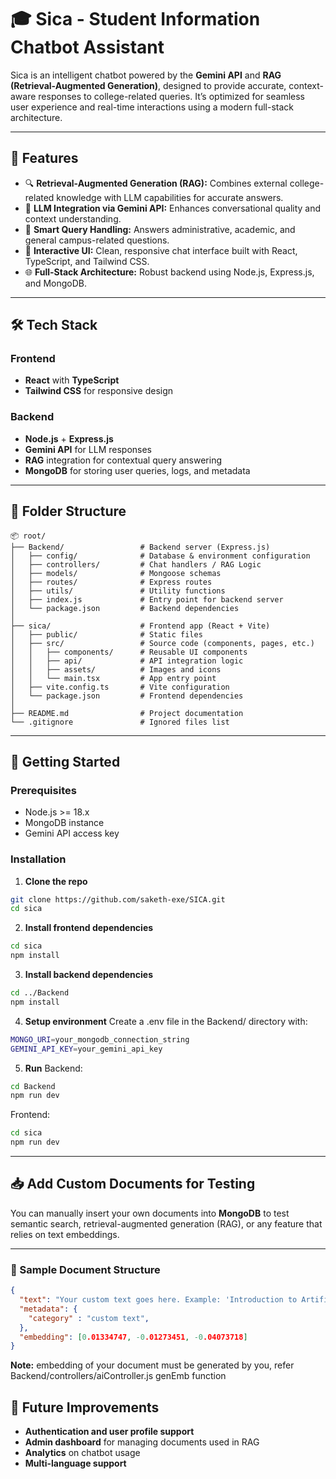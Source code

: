 # 🎓 Sica - Student Information Chatbot Assistant

Sica is an intelligent chatbot powered by the **Gemini API** and **RAG (Retrieval-Augmented Generation)**, designed to provide accurate, context-aware responses to college-related queries. It’s optimized for seamless user experience and real-time interactions using a modern full-stack architecture.

---

## 🚀 Features

- 🔍 **Retrieval-Augmented Generation (RAG):** Combines external college-related knowledge with LLM capabilities for accurate answers.
- 🤖 **LLM Integration via Gemini API:** Enhances conversational quality and context understanding.
- 🧠 **Smart Query Handling:** Answers administrative, academic, and general campus-related questions.
- 💬 **Interactive UI:** Clean, responsive chat interface built with React, TypeScript, and Tailwind CSS.
- 🌐 **Full-Stack Architecture:** Robust backend using Node.js, Express.js, and MongoDB.

---

## 🛠️ Tech Stack

### Frontend
- **React** with **TypeScript**
- **Tailwind CSS** for responsive design

### Backend
- **Node.js** + **Express.js**
- **Gemini API** for LLM responses
- **RAG** integration for contextual query answering
- **MongoDB** for storing user queries, logs, and metadata

---

## 📂 Folder Structure
```
📦 root/
├── Backend/                 # Backend server (Express.js)
│   ├── config/              # Database & environment configuration
│   ├── controllers/         # Chat handlers / RAG Logic
│   ├── models/              # Mongoose schemas
│   ├── routes/              # Express routes
│   ├── utils/               # Utility functions
│   ├── index.js             # Entry point for backend server
│   └── package.json         # Backend dependencies
│
├── sica/                    # Frontend app (React + Vite)
│   ├── public/              # Static files
│   ├── src/                 # Source code (components, pages, etc.)
│   │   ├── components/      # Reusable UI components
│   │   ├── api/             # API integration logic
│   │   ├── assets/          # Images and icons
│   │   └── main.tsx         # App entry point
│   ├── vite.config.ts       # Vite configuration
│   └── package.json         # Frontend dependencies
│
├── README.md                # Project documentation
└── .gitignore               # Ignored files list
```


---

## 🚀 Getting Started

### Prerequisites

- Node.js >= 18.x
- MongoDB instance
- Gemini API access key

### Installation

1. **Clone the repo**

```bash
git clone https://github.com/saketh-exe/SICA.git
cd sica
```

2. **Install frontend dependencies**
```bash
cd sica
npm install
```
3. **Install backend dependencies**
```bash
cd ../Backend
npm install
```
4. **Setup environment**
Create a .env file in the Backend/ directory with:
```bash
MONGO_URI=your_mongodb_connection_string
GEMINI_API_KEY=your_gemini_api_key
```
5. **Run**
Backend:
```bash
cd Backend
npm run dev
```
Frontend:
```bash
cd sica
npm run dev
```
---
## 📥 Add Custom Documents for Testing

You can manually insert your own documents into **MongoDB** to test semantic search, retrieval-augmented generation (RAG), or any feature that relies on text embeddings.

---

### 🧩 Sample Document Structure

```json
{
  "text": "Your custom text goes here. Example: 'Introduction to Artificial Intelligence...'",
  "metadata": {
    "category" : "custom text",
  },
  "embedding": [0.01334747, -0.01273451, -0.04073718] 
}
```
**Note:** embedding of your document must be generated by you, refer Backend/controllers/aiController.js genEmb function 
## 🧪 Future Improvements

- **Authentication and user profile support**
- **Admin dashboard** for managing documents used in RAG
- **Analytics** on chatbot usage
- **Multi-language support**
